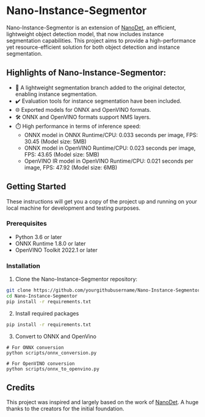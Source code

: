 # Nano-Instance-Segmentor

Nano-Instance-Segmentor is an extension of [NanoDet](https://github.com/RangiLyu/nanodet), an efficient, lightweight object detection model, that now includes instance segmentation capabilities. This project aims to provide a high-performance yet resource-efficient solution for both object detection and instance segmentation.

## Highlights of Nano-Instance-Segmentor:

- 🚀 A lightweight segmentation branch added to the original detector, enabling instance segmentation.
- ✔️ Evaluation tools for instance segmentation have been included.
- 🌐 Exported models for ONNX and OpenVINO formats.
- 🛠️ ONNX and OpenVINO formats support NMS layers.
- ⏱️ High performance in terms of inference speed:
    - ONNX model in ONNX Runtime/CPU: 0.033 seconds per image, FPS: 30.45 (Model size: 5MB)
    - ONNX model in OpenVINO Runtime/CPU: 0.023 seconds per image, FPS: 43.65 (Model size: 5MB)
    - OpenVINO IR model in OpenVINO Runtime/CPU: 0.021 seconds per image, FPS: 47.92 (Model size: 6MB)


## Getting Started

These instructions will get you a copy of the project up and running on your local machine for development and testing purposes.

### Prerequisites

- Python 3.6 or later
- ONNX Runtime 1.8.0 or later
- OpenVINO Toolkit 2022.1 or later

### Installation

1. Clone the Nano-Instance-Segmentor repository:

```bash
git clone https://github.com/yourgithubusername/Nano-Instance-Segmentor.git
cd Nano-Instance-Segmentor
pip install -r requirements.txt
```

2. Install required packages

```bash
pip install -r requirements.txt
```

3. Convert to ONNX and OpenVino
```
# For ONNX conversion
python scripts/onnx_conversion.py

# For OpenVINO conversion
python scripts/onnx_to_openvino.py
```


## Credits

This project was inspired and largely based on the work of [NanoDet](https://github.com/RangiLyu/nanodet). A huge thanks to the creators for the initial foundation.
